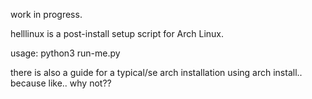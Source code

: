 work in progress.

helllinux is a post-install setup script for Arch Linux. 

usage:
python3 run-me.py


there is also a guide for a typical/se arch installation using arch install.. because like.. why not??

